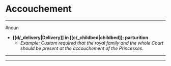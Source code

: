 # Accouchement
---
#noun
- **[[d/_delivery|Delivery]] in [[c/_childbed|childbed]]; parturition**
	- _Example: Custom required that the royal family and the whole Court should be present at the accouchement of the Princesses._
---
---
